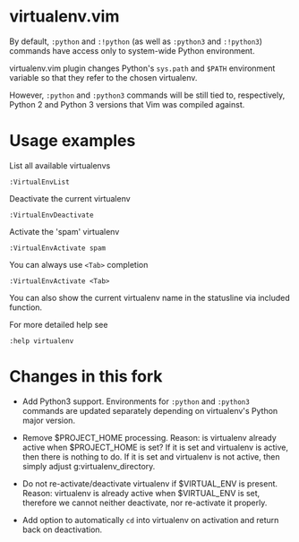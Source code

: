 virtualenv.vim
==============

By default, `:python` and `:!python` (as well as `:python3` and `:!python3`)
commands have access only to system-wide Python environment.

virtualenv.vim plugin changes Python's `sys.path` and `$PATH` environment
variable so that they refer to the chosen virtualenv.

However, `:python` and `:python3` commands will be still tied to, respectively,
Python 2 and Python 3 versions that Vim was compiled against.

Usage examples
==============

List all available virtualenvs

    :VirtualEnvList

Deactivate the current virtualenv

    :VirtualEnvDeactivate

Activate the 'spam' virtualenv

    :VirtualEnvActivate spam

You can always use `<Tab>` completion

    :VirtualEnvActivate <Tab>

You can also show the current virtualenv name in the statusline via included function.

For more detailed help see

    :help virtualenv

Changes in this fork
====================

* Add Python3 support. Environments for `:python` and `:python3` commands
    are updated separately depending on virtualenv's Python major version.

* Remove $PROJECT\_HOME processing.
    Reason: is virtualenv already active when $PROJECT\_HOME is set?
    If it is set and virtualenv is active, then there is nothing to do.
    If it is set and virtualenv is not active, then simply adjust g:virtualenv_directory.

* Do not re-activate/deactivate virtualenv if $VIRTUAL\_ENV is present.
    Reason: virtualenv is already active when $VIRTUAL\_ENV is set,
    therefore we cannot neither deactivate, nor re-activate it properly.

* Add option to automatically `cd` into virtualenv on activation and
    return back on deactivation.
